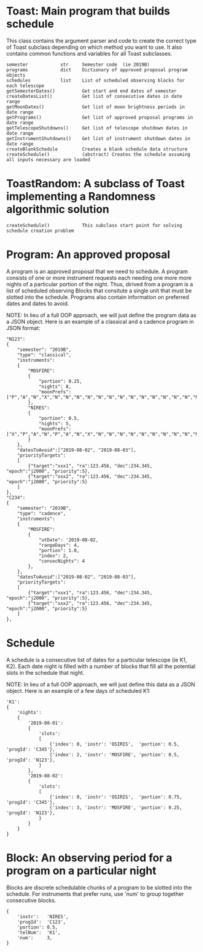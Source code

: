 
# Toast: Main program that builds schedule    

This class contains the argument parser and code to create the correct type of Toast subclass depending on which method you want to use.  It also contains common functions and variables for all Toast subclasses.

    semester            str     Semester code  (ie 2019B)
    programs            dict    Dictionary of approved proposal program objects
    schedules           list    List of scheduled observing blocks for each telescope
    getSemesterDates()          Get start and end dates of semester
    createDatesList()           Get list of consecutive dates in date range
    getMoonDates()              Get list of moon brightness periods in date range
    getPrograms()               Get list of approved proposal programs in date range
    getTelescopeShutdowns()     Get list of telescope shutdown dates in date range
    getInstrumentShutdowns()    Get list of instrument shutdown dates in date range
    createBlankSchedule         Creates a blank schedule data structure
    createSchedule()            (abstract) Creates the schedule assuming all inputs necessary are loaded

# ToastRandom: A subclass of Toast implementing a Randomness algorithmic solution

    createSchedule()            This subclass start point for solving schedule creation problem


# Program: An approved proposal

A program is an approved proposal that we need to schedule.  A program consists of one or more instrument requests each needing one more more nights of a particular portion of the night.  Thus, dirived from a program is a list of scheduled observing Blocks that consitute a single unit that must be slotted into the schedule.  Programs also contain information on preferred dates and dates to avoid.

NOTE: In lieu of a full OOP approach, we will just define the program data as a JSON object.  Here is an example of a classical and a cadence program in JSON format:

    "N123":
    {
        "semester": "2019B", 
        "type": "classical",
        "instruments":
        {
            "MOSFIRE":
            {
                "portion": 0.25,
                "nights": 8,
                "moonPrefs": ["P","A","N","X","N","N","N","N","N","N","N","N","N","N","N","N","N","N","N","N","N","N","N","N","N","N"]
            },
            "NIRES":
            {
                "portion": 0.5,
                "nights": 5,
                "moonPrefs": ["X","P","A","N","P","A","N","X","N","N","N","N","N","N","N","N","N","N","N","N","N","N","N","N","N","N"]
            }
        },
        "datesToAvoid":["2019-08-02", "2019-08-03"],
        "priorityTargets": 
        [
            {"target":"xxx1", "ra":123.456, "dec":234.345, "epoch":"j2000", "priority":5},
            {"target":"xxx2", "ra":123.456, "dec":234.345, "epoch":"j2000", "priority":5}
        ]
    },
    "C234":
    {
        "semester": "2019B", 
        "type": "cadence",
        "instruments":
        {
            "MOSFIRE":
            {
                "utDate": '2019-08-02,
                "rangeDays": 4,
                "portion": 1.0,
                "index": 2,
                "consecNights": 4
            },
        },
        "datesToAvoid":["2019-08-02", "2019-08-03"],
        "priorityTargets": 
        [
            {"target":"xxx1", "ra":123.456, "dec":234.345, "epoch":"j2000", "priority":5},
            {"target":"xxx2", "ra":123.456, "dec":234.345, "epoch":"j2000", "priority":5}
        ]
    },


# Schedule

A schedule is a consecutive list of dates for a particular telescope (ie K1, K2).  Each date night is filled with a number of blocks that fill all the potential slots in the schedule that night.

NOTE: In lieu of a full OOP approach, we will just define this data as a JSON object.  Here is an example of a few days of scheduled K1:

    'K1': 
    {
        'nights': 
        {
            '2019-08-01': 
            {
                'slots': 
                [
                    {'index': 0, 'instr': 'OSIRIS',  'portion': 0.5, 'progId': 'C345'},
                    {'index': 2, 'instr': 'MOSFIRE', 'portion': 0.5, 'progId': 'N123'},
                }
            },
            '2019-08-02': 
            {
                'slots': 
                [
                    {'index': 0, 'instr': 'OSIRIS',  'portion': 0.75, 'progId': 'C345'},
                    {'index': 3, 'instr': 'MOSFIRE', 'portion': 0.25, 'progId': 'N123'},
                }
            }
        }
    }


# Block: An observing period for a program on a particular night

Blocks are discrete schedulable chunks of a program to be slotted into the schedule.  For instruments that prefer runs, use 'num' to group together consecutive blocks.


    {
        'instr':   'NIRES',
        'progId':  'C123',
        'portion': 0.5,
        'telNum':  'K1',
        'num':     3,
    }

